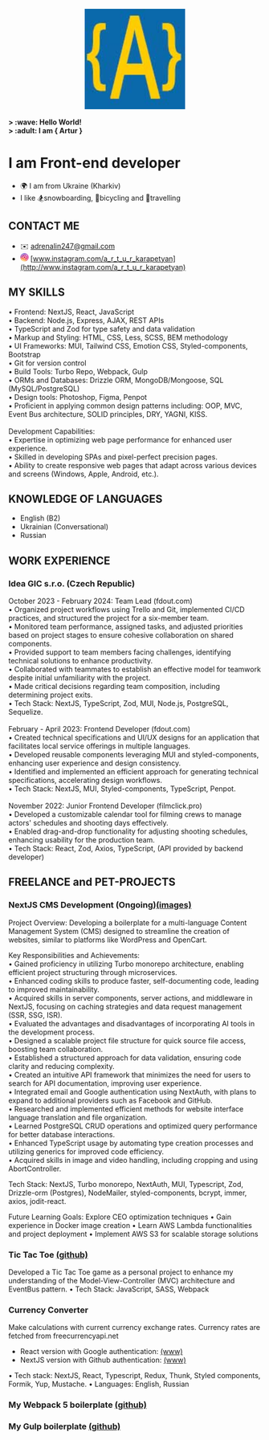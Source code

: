 
<p align="center" width="100%">
    <img width="200px" src="https://github.com/i-am-artur/I-am-artur/blob/master/images/faviconM.jpg">
</p>

<b>
&gt; :wave: Hello World!<br>
&gt; :adult: I am { Artur }
</b>

# I am Front-end developer

- :earth_africa: I am from Ukraine (Kharkiv)<br/>
- I like :snowboarder:snowboarding, :bicyclist:bicycling and :luggage:travelling
  <br/>

## CONTACT ME

- :envelope: adrenalin247@gmail.com
- <img style="border-radius: 10px; width: 16px;" src="https://github.com/i-am-artur/I-am-artur/blob/master/images/instagram.png"> [www.instagram.com/a_r_t_u_r_karapetyan](http://www.instagram.com/a_r_t_u_r_karapetyan)

## MY SKILLS

• Frontend: NextJS, React, JavaScript<br/>
• Backend: Node.js, Express, AJAX, REST APIs<br/>
• TypeScript and Zod for type safety and data validation<br/>
• Markup and Styling: HTML, CSS, Less, SCSS, BEM methodology<br/>
• UI Frameworks: MUI, Tailwind CSS, Emotion CSS, Styled-components, Bootstrap<br/>
• Git for version control<br/>
• Build Tools: Turbo Repo, Webpack, Gulp<br/>
• ORMs and Databases: Drizzle ORM, MongoDB/Mongoose, SQL (MySQL/PostgreSQL)<br/>
• Design tools: Photoshop, Figma, Penpot<br/>
• Proficient in applying common design patterns including: OOP, MVC, Event Bus architecture, SOLID principles, DRY, YAGNI, KISS.<br/>
<br/>
Development Capabilities: <br/>
• Expertise in optimizing web page performance for enhanced user experience.<br/>
• Skilled in developing SPAs and pixel-perfect precision pages.<br/>
• Ability to create responsive web pages that adapt across various devices and screens (Windows, Apple, Android, etc.).<br/>

## KNOWLEDGE OF LANGUAGES

- English (B2) <br>
- Ukrainian (Conversational)
- Russian<br>

## WORK EXPERIENCE

### <b>Idea GIC s.r.o. (Czech Republic)</b>

October 2023 - February 2024: Team Lead (fdout.com)<br/>
• Organized project workflows using Trello and Git, implemented CI/CD practices, and structured the project for a six-member team.<br/>
• Monitored team performance, assigned tasks, and adjusted priorities based on project stages to ensure cohesive collaboration on shared components.<br/>
• Provided support to team members facing challenges, identifying technical solutions to enhance productivity.<br/>
• Collaborated with teammates to establish an effective model for teamwork despite initial unfamiliarity with the project.<br/>
• Made critical decisions regarding team composition, including determining project exits.<br/>
• Tech Stack: NextJS, TypeScript, Zod, MUI, Node.js, PostgreSQL, Sequelize.<br/>
<br/>
February - April 2023: Frontend Developer (fdout.com)<br/>
• Created technical specifications and UI/UX designs for an application that facilitates local service offerings in multiple languages.<br/>
• Developed reusable components leveraging MUI and styled-components, enhancing user experience and design consistency.<br/>
• Identified and implemented an efficient approach for generating technical specifications, accelerating design workflows.<br/>
• Tech Stack: NextJS, MUI, Styled-components, TypeScript, Penpot.<br/>
<br/>
November 2022: Junior Frontend Developer (filmclick.pro)<br/>
• Developed a customizable calendar tool for filming crews to manage actors' schedules and shooting days effectively.<br/>
• Enabled drag-and-drop functionality for adjusting shooting schedules, enhancing usability for the production team.<br/>
• Tech Stack: React, Zod, Axios, TypeScript, (API provided by backend developer)<br/>

## FREELANCE and PET-PROJECTS

### NextJS CMS Development (Ongoing)[(images)](https://drive.google.com/drive/folders/1ENswE1Ac2AhXaIOtOuqFY4RD0rn-5JQQ?usp=sharing)

Project Overview:
Developing a boilerplate for a multi-language Content Management System (CMS) designed to streamline the creation of websites, similar to platforms like WordPress and OpenCart.

Key Responsibilities and Achievements:<br/>
• Gained proficiency in utilizing Turbo monorepo architecture, enabling efficient project structuring through microservices.<br/>
• Enhanced coding skills to produce faster, self-documenting code, leading to improved maintainability.<br/>
• Acquired skills in server components, server actions, and middleware in NextJS, focusing on caching strategies and data request management (SSR, SSG, ISR).<br/>
• Evaluated the advantages and disadvantages of incorporating AI tools in the development process.<br/>
• Designed a scalable project file structure for quick source file access, boosting team collaboration.<br/>
• Established a structured approach for data validation, ensuring code clarity and reducing complexity.<br/>
• Created an intuitive API framework that minimizes the need for users to search for API documentation, improving user experience.<br/>
• Integrated email and Google authentication using NextAuth, with plans to expand to additional providers such as Facebook and GitHub.<br/>
• Researched and implemented efficient methods for website interface language translation and file organization.<br/>
• Learned PostgreSQL CRUD operations and optimized query performance for better database interactions.<br/>
• Enhanced TypeScript usage by automating type creation processes and utilizing generics for improved code efficiency.<br/>
• Acquired skills in image and video handling, including cropping and using AbortController.<br/>

Tech Stack: NextJS, Turbo monorepo, NextAuth, MUI, Typescript, Zod, Drizzle-orm (Postgres), NodeMailer, styled-components, bcrypt, immer, axios, jodit-react.

Future Learning Goals:  Explore CEO optimization techniques • Gain experience in Docker image creation • Learn AWS Lambda functionalities and project deployment • Implement AWS S3 for scalable storage solutions

### Tic Tac Toe [(github)](https://github.com/i-am-artur/TicTacToe)
Developed a Tic Tac Toe game as a personal project to enhance my understanding of the Model-View-Controller (MVC) architecture and EventBus pattern.
• Tech Stack: JavaScript, SASS, Webpack

### Currency Converter
Make calculations with current currency exchange rates. Currency rates are fetched from freecurrencyapi.net
- React version with Google authentication: [(www)](http://artur.great-site.net/Portfolio/currency-converter)
- NextJS version with Github authentication: [(www)](https://currency-exchange-next-7vaa.vercel.app)

• Tech stack: NextJS, React, Typescript, Redux, Thunk, Styled components, Formik, Yup, Mustache.
• Languages: English, Russian


### My Webpack 5 boilerplate</b> [(github)](https://github.com/i-am-artur/Webpack-5-Boilerplate)
### My Gulp boilerplate</b> [(github)](https://github.com/i-am-artur/gulp-boilerplate)

